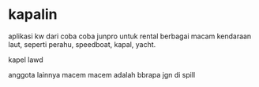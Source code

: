 # kapalin

aplikasi kw dari coba coba junpro untuk rental berbagai macam kendaraan laut, seperti perahu, speedboat, kapal, yacht.

kapel lawd

anggota lainnya macem macem
adalah bbrapa jgn di spill